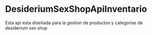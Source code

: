 # DesideriumSexShopApiInventario
Esta api esta diseñada para la gestion de productos y categorias de desiderium sex shop
